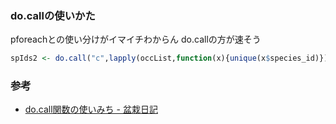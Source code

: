 ### do.callの使いかた
pforeachとの使い分けがイマイチわからん
do.callの方が速そう

```.R
spIds2 <- do.call("c",lapply(occList,function(x){unique(x$species_id)})) %>% unique() %>% sort()
```

### 参考
- [do.call関数の使いみち - 盆栽日記][1]

[1]:http://d.hatena.ne.jp/dichika/20151213/p1
